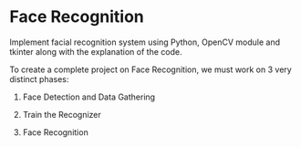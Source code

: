 # Face Recognition
Implement facial recognition system using Python, OpenCV module and tkinter along with the explanation of the code.

To create a complete project on Face Recognition, we must work on 3 very distinct phases:

1. Face Detection and Data Gathering

2. Train the Recognizer

3. Face Recognition
